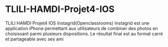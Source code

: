 # TLILI-HAMDI-Projet4-IOS
TLILI HAMDI Projet4 IOS Instagrid(Openclassrooms)
Instagrid est une application iPhone permettant aux utilisateurs de combiner des photos en
choisissant parmi plusieurs dispositions. Le résultat final est au format carré et partageable
avec ses ami

